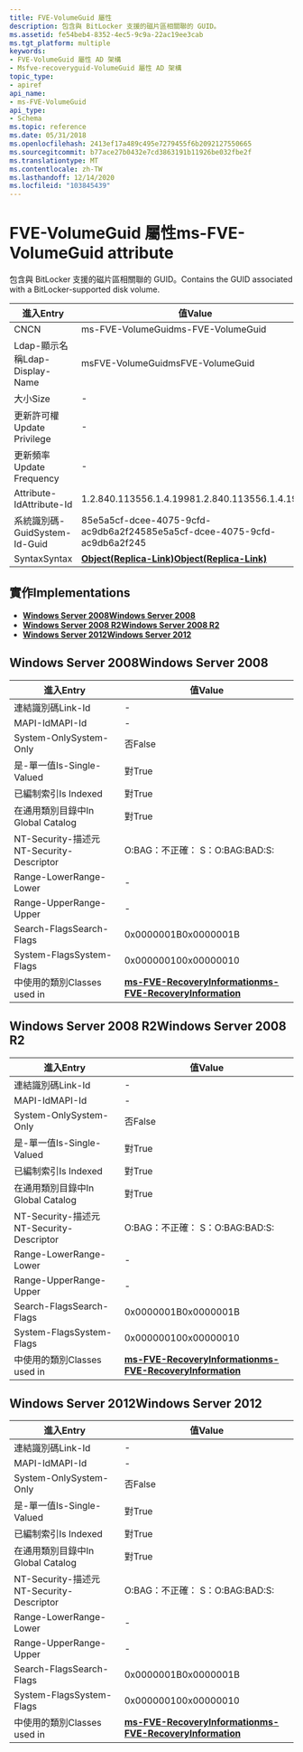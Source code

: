 ```yaml
---
title: FVE-VolumeGuid 屬性
description: 包含與 BitLocker 支援的磁片區相關聯的 GUID。
ms.assetid: fe54beb4-8352-4ec5-9c9a-22ac19ee3cab
ms.tgt_platform: multiple
keywords:
- FVE-VolumeGuid 屬性 AD 架構
- Msfve-recoveryguid-VolumeGuid 屬性 AD 架構
topic_type:
- apiref
api_name:
- ms-FVE-VolumeGuid
api_type:
- Schema
ms.topic: reference
ms.date: 05/31/2018
ms.openlocfilehash: 2413ef17a489c495e7279455f6b2092127550665
ms.sourcegitcommit: b77ace27b0432e7cd3863191b11926be032fbe2f
ms.translationtype: MT
ms.contentlocale: zh-TW
ms.lasthandoff: 12/14/2020
ms.locfileid: "103845439"
---
```

# <a name="ms-fve-volumeguid-attribute"></a><span data-ttu-id="cbad7-105">FVE-VolumeGuid 屬性</span><span class="sxs-lookup"><span data-stu-id="cbad7-105">ms-FVE-VolumeGuid attribute</span></span>

<span data-ttu-id="cbad7-106">包含與 BitLocker 支援的磁片區相關聯的 GUID。</span><span class="sxs-lookup"><span data-stu-id="cbad7-106">Contains the GUID associated with a BitLocker-supported disk volume.</span></span>



| <span data-ttu-id="cbad7-107">進入</span><span class="sxs-lookup"><span data-stu-id="cbad7-107">Entry</span></span> | <span data-ttu-id="cbad7-108">值</span><span class="sxs-lookup"><span data-stu-id="cbad7-108">Value</span></span> |
|-------------------|-------------------------------------------------------|
| <span data-ttu-id="cbad7-109">CN</span><span class="sxs-lookup"><span data-stu-id="cbad7-109">CN</span></span>                | <span data-ttu-id="cbad7-110">ms-FVE-VolumeGuid</span><span class="sxs-lookup"><span data-stu-id="cbad7-110">ms-FVE-VolumeGuid</span></span>                                     |
| <span data-ttu-id="cbad7-111">Ldap-顯示名稱</span><span class="sxs-lookup"><span data-stu-id="cbad7-111">Ldap-Display-Name</span></span> | <span data-ttu-id="cbad7-112">msFVE-VolumeGuid</span><span class="sxs-lookup"><span data-stu-id="cbad7-112">msFVE-VolumeGuid</span></span>                                      |
| <span data-ttu-id="cbad7-113">大小</span><span class="sxs-lookup"><span data-stu-id="cbad7-113">Size</span></span>              | \-                                                    |
| <span data-ttu-id="cbad7-114">更新許可權</span><span class="sxs-lookup"><span data-stu-id="cbad7-114">Update Privilege</span></span>  | \-                                                    |
| <span data-ttu-id="cbad7-115">更新頻率</span><span class="sxs-lookup"><span data-stu-id="cbad7-115">Update Frequency</span></span>  | \-                                                    |
| <span data-ttu-id="cbad7-116">Attribute-Id</span><span class="sxs-lookup"><span data-stu-id="cbad7-116">Attribute-Id</span></span>      | <span data-ttu-id="cbad7-117">1.2.840.113556.1.4.1998</span><span class="sxs-lookup"><span data-stu-id="cbad7-117">1.2.840.113556.1.4.1998</span></span>                               |
| <span data-ttu-id="cbad7-118">系統識別碼-Guid</span><span class="sxs-lookup"><span data-stu-id="cbad7-118">System-Id-Guid</span></span>    | <span data-ttu-id="cbad7-119">85e5a5cf-dcee-4075-9cfd-ac9db6a2f245</span><span class="sxs-lookup"><span data-stu-id="cbad7-119">85e5a5cf-dcee-4075-9cfd-ac9db6a2f245</span></span>                  |
| <span data-ttu-id="cbad7-120">Syntax</span><span class="sxs-lookup"><span data-stu-id="cbad7-120">Syntax</span></span>            | [<span data-ttu-id="cbad7-121">**Object(Replica-Link)**</span><span class="sxs-lookup"><span data-stu-id="cbad7-121">**Object(Replica-Link)**</span></span>](s-object-replica-link.md) |



## <a name="implementations"></a><span data-ttu-id="cbad7-122">實作</span><span class="sxs-lookup"><span data-stu-id="cbad7-122">Implementations</span></span>

-   [<span data-ttu-id="cbad7-123">**Windows Server 2008**</span><span class="sxs-lookup"><span data-stu-id="cbad7-123">**Windows Server 2008**</span></span>](#windows-server-2008)
-   [<span data-ttu-id="cbad7-124">**Windows Server 2008 R2**</span><span class="sxs-lookup"><span data-stu-id="cbad7-124">**Windows Server 2008 R2**</span></span>](#windows-server-2008-r2)
-   [<span data-ttu-id="cbad7-125">**Windows Server 2012**</span><span class="sxs-lookup"><span data-stu-id="cbad7-125">**Windows Server 2012**</span></span>](#windows-server-2012)

## <a name="windows-server-2008"></a><span data-ttu-id="cbad7-126">Windows Server 2008</span><span class="sxs-lookup"><span data-stu-id="cbad7-126">Windows Server 2008</span></span>



| <span data-ttu-id="cbad7-127">進入</span><span class="sxs-lookup"><span data-stu-id="cbad7-127">Entry</span></span> | <span data-ttu-id="cbad7-128">值</span><span class="sxs-lookup"><span data-stu-id="cbad7-128">Value</span></span> |
|------------------------|------------------------------------------------------------------------------|
| <span data-ttu-id="cbad7-129">連結識別碼</span><span class="sxs-lookup"><span data-stu-id="cbad7-129">Link-Id</span></span>                | \-                                                                           |
| <span data-ttu-id="cbad7-130">MAPI-Id</span><span class="sxs-lookup"><span data-stu-id="cbad7-130">MAPI-Id</span></span>                | \-                                                                           |
| <span data-ttu-id="cbad7-131">System-Only</span><span class="sxs-lookup"><span data-stu-id="cbad7-131">System-Only</span></span>            | <span data-ttu-id="cbad7-132">否</span><span class="sxs-lookup"><span data-stu-id="cbad7-132">False</span></span>                                                                        |
| <span data-ttu-id="cbad7-133">是-單一值</span><span class="sxs-lookup"><span data-stu-id="cbad7-133">Is-Single-Valued</span></span>       | <span data-ttu-id="cbad7-134">對</span><span class="sxs-lookup"><span data-stu-id="cbad7-134">True</span></span>                                                                         |
| <span data-ttu-id="cbad7-135">已編制索引</span><span class="sxs-lookup"><span data-stu-id="cbad7-135">Is Indexed</span></span>             | <span data-ttu-id="cbad7-136">對</span><span class="sxs-lookup"><span data-stu-id="cbad7-136">True</span></span>                                                                         |
| <span data-ttu-id="cbad7-137">在通用類別目錄中</span><span class="sxs-lookup"><span data-stu-id="cbad7-137">In Global Catalog</span></span>      | <span data-ttu-id="cbad7-138">對</span><span class="sxs-lookup"><span data-stu-id="cbad7-138">True</span></span>                                                                         |
| <span data-ttu-id="cbad7-139">NT-Security-描述元</span><span class="sxs-lookup"><span data-stu-id="cbad7-139">NT-Security-Descriptor</span></span> | <span data-ttu-id="cbad7-140">O:BAG：不正確： S：</span><span class="sxs-lookup"><span data-stu-id="cbad7-140">O:BAG:BAD:S:</span></span>                                                                 |
| <span data-ttu-id="cbad7-141">Range-Lower</span><span class="sxs-lookup"><span data-stu-id="cbad7-141">Range-Lower</span></span>            | \-                                                                           |
| <span data-ttu-id="cbad7-142">Range-Upper</span><span class="sxs-lookup"><span data-stu-id="cbad7-142">Range-Upper</span></span>            | \-                                                                           |
| <span data-ttu-id="cbad7-143">Search-Flags</span><span class="sxs-lookup"><span data-stu-id="cbad7-143">Search-Flags</span></span>           | <span data-ttu-id="cbad7-144">0x0000001B</span><span class="sxs-lookup"><span data-stu-id="cbad7-144">0x0000001B</span></span>                                                                   |
| <span data-ttu-id="cbad7-145">System-Flags</span><span class="sxs-lookup"><span data-stu-id="cbad7-145">System-Flags</span></span>           | <span data-ttu-id="cbad7-146">0x00000010</span><span class="sxs-lookup"><span data-stu-id="cbad7-146">0x00000010</span></span>                                                                   |
| <span data-ttu-id="cbad7-147">中使用的類別</span><span class="sxs-lookup"><span data-stu-id="cbad7-147">Classes used in</span></span>        | [<span data-ttu-id="cbad7-148">**ms-FVE-RecoveryInformation**</span><span class="sxs-lookup"><span data-stu-id="cbad7-148">**ms-FVE-RecoveryInformation**</span></span>](c-msfve-recoveryinformation.md)<br/> |



## <a name="windows-server-2008-r2"></a><span data-ttu-id="cbad7-149">Windows Server 2008 R2</span><span class="sxs-lookup"><span data-stu-id="cbad7-149">Windows Server 2008 R2</span></span>



| <span data-ttu-id="cbad7-150">進入</span><span class="sxs-lookup"><span data-stu-id="cbad7-150">Entry</span></span> | <span data-ttu-id="cbad7-151">值</span><span class="sxs-lookup"><span data-stu-id="cbad7-151">Value</span></span> |
|------------------------|------------------------------------------------------------------------------|
| <span data-ttu-id="cbad7-152">連結識別碼</span><span class="sxs-lookup"><span data-stu-id="cbad7-152">Link-Id</span></span>                | \-                                                                           |
| <span data-ttu-id="cbad7-153">MAPI-Id</span><span class="sxs-lookup"><span data-stu-id="cbad7-153">MAPI-Id</span></span>                | \-                                                                           |
| <span data-ttu-id="cbad7-154">System-Only</span><span class="sxs-lookup"><span data-stu-id="cbad7-154">System-Only</span></span>            | <span data-ttu-id="cbad7-155">否</span><span class="sxs-lookup"><span data-stu-id="cbad7-155">False</span></span>                                                                        |
| <span data-ttu-id="cbad7-156">是-單一值</span><span class="sxs-lookup"><span data-stu-id="cbad7-156">Is-Single-Valued</span></span>       | <span data-ttu-id="cbad7-157">對</span><span class="sxs-lookup"><span data-stu-id="cbad7-157">True</span></span>                                                                         |
| <span data-ttu-id="cbad7-158">已編制索引</span><span class="sxs-lookup"><span data-stu-id="cbad7-158">Is Indexed</span></span>             | <span data-ttu-id="cbad7-159">對</span><span class="sxs-lookup"><span data-stu-id="cbad7-159">True</span></span>                                                                         |
| <span data-ttu-id="cbad7-160">在通用類別目錄中</span><span class="sxs-lookup"><span data-stu-id="cbad7-160">In Global Catalog</span></span>      | <span data-ttu-id="cbad7-161">對</span><span class="sxs-lookup"><span data-stu-id="cbad7-161">True</span></span>                                                                         |
| <span data-ttu-id="cbad7-162">NT-Security-描述元</span><span class="sxs-lookup"><span data-stu-id="cbad7-162">NT-Security-Descriptor</span></span> | <span data-ttu-id="cbad7-163">O:BAG：不正確： S：</span><span class="sxs-lookup"><span data-stu-id="cbad7-163">O:BAG:BAD:S:</span></span>                                                                 |
| <span data-ttu-id="cbad7-164">Range-Lower</span><span class="sxs-lookup"><span data-stu-id="cbad7-164">Range-Lower</span></span>            | \-                                                                           |
| <span data-ttu-id="cbad7-165">Range-Upper</span><span class="sxs-lookup"><span data-stu-id="cbad7-165">Range-Upper</span></span>            | \-                                                                           |
| <span data-ttu-id="cbad7-166">Search-Flags</span><span class="sxs-lookup"><span data-stu-id="cbad7-166">Search-Flags</span></span>           | <span data-ttu-id="cbad7-167">0x0000001B</span><span class="sxs-lookup"><span data-stu-id="cbad7-167">0x0000001B</span></span>                                                                   |
| <span data-ttu-id="cbad7-168">System-Flags</span><span class="sxs-lookup"><span data-stu-id="cbad7-168">System-Flags</span></span>           | <span data-ttu-id="cbad7-169">0x00000010</span><span class="sxs-lookup"><span data-stu-id="cbad7-169">0x00000010</span></span>                                                                   |
| <span data-ttu-id="cbad7-170">中使用的類別</span><span class="sxs-lookup"><span data-stu-id="cbad7-170">Classes used in</span></span>        | [<span data-ttu-id="cbad7-171">**ms-FVE-RecoveryInformation**</span><span class="sxs-lookup"><span data-stu-id="cbad7-171">**ms-FVE-RecoveryInformation**</span></span>](c-msfve-recoveryinformation.md)<br/> |



## <a name="windows-server-2012"></a><span data-ttu-id="cbad7-172">Windows Server 2012</span><span class="sxs-lookup"><span data-stu-id="cbad7-172">Windows Server 2012</span></span>



| <span data-ttu-id="cbad7-173">進入</span><span class="sxs-lookup"><span data-stu-id="cbad7-173">Entry</span></span> | <span data-ttu-id="cbad7-174">值</span><span class="sxs-lookup"><span data-stu-id="cbad7-174">Value</span></span> |
|------------------------|------------------------------------------------------------------------------|
| <span data-ttu-id="cbad7-175">連結識別碼</span><span class="sxs-lookup"><span data-stu-id="cbad7-175">Link-Id</span></span>                | \-                                                                           |
| <span data-ttu-id="cbad7-176">MAPI-Id</span><span class="sxs-lookup"><span data-stu-id="cbad7-176">MAPI-Id</span></span>                | \-                                                                           |
| <span data-ttu-id="cbad7-177">System-Only</span><span class="sxs-lookup"><span data-stu-id="cbad7-177">System-Only</span></span>            | <span data-ttu-id="cbad7-178">否</span><span class="sxs-lookup"><span data-stu-id="cbad7-178">False</span></span>                                                                        |
| <span data-ttu-id="cbad7-179">是-單一值</span><span class="sxs-lookup"><span data-stu-id="cbad7-179">Is-Single-Valued</span></span>       | <span data-ttu-id="cbad7-180">對</span><span class="sxs-lookup"><span data-stu-id="cbad7-180">True</span></span>                                                                         |
| <span data-ttu-id="cbad7-181">已編制索引</span><span class="sxs-lookup"><span data-stu-id="cbad7-181">Is Indexed</span></span>             | <span data-ttu-id="cbad7-182">對</span><span class="sxs-lookup"><span data-stu-id="cbad7-182">True</span></span>                                                                         |
| <span data-ttu-id="cbad7-183">在通用類別目錄中</span><span class="sxs-lookup"><span data-stu-id="cbad7-183">In Global Catalog</span></span>      | <span data-ttu-id="cbad7-184">對</span><span class="sxs-lookup"><span data-stu-id="cbad7-184">True</span></span>                                                                         |
| <span data-ttu-id="cbad7-185">NT-Security-描述元</span><span class="sxs-lookup"><span data-stu-id="cbad7-185">NT-Security-Descriptor</span></span> | <span data-ttu-id="cbad7-186">O:BAG：不正確： S：</span><span class="sxs-lookup"><span data-stu-id="cbad7-186">O:BAG:BAD:S:</span></span>                                                                 |
| <span data-ttu-id="cbad7-187">Range-Lower</span><span class="sxs-lookup"><span data-stu-id="cbad7-187">Range-Lower</span></span>            | \-                                                                           |
| <span data-ttu-id="cbad7-188">Range-Upper</span><span class="sxs-lookup"><span data-stu-id="cbad7-188">Range-Upper</span></span>            | \-                                                                           |
| <span data-ttu-id="cbad7-189">Search-Flags</span><span class="sxs-lookup"><span data-stu-id="cbad7-189">Search-Flags</span></span>           | <span data-ttu-id="cbad7-190">0x0000001B</span><span class="sxs-lookup"><span data-stu-id="cbad7-190">0x0000001B</span></span>                                                                   |
| <span data-ttu-id="cbad7-191">System-Flags</span><span class="sxs-lookup"><span data-stu-id="cbad7-191">System-Flags</span></span>           | <span data-ttu-id="cbad7-192">0x00000010</span><span class="sxs-lookup"><span data-stu-id="cbad7-192">0x00000010</span></span>                                                                   |
| <span data-ttu-id="cbad7-193">中使用的類別</span><span class="sxs-lookup"><span data-stu-id="cbad7-193">Classes used in</span></span>        | [<span data-ttu-id="cbad7-194">**ms-FVE-RecoveryInformation**</span><span class="sxs-lookup"><span data-stu-id="cbad7-194">**ms-FVE-RecoveryInformation**</span></span>](c-msfve-recoveryinformation.md)<br/> |



 

 





